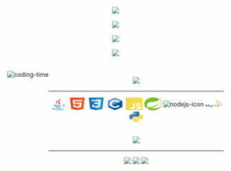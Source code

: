 
<p align ="center">
    <a href="https://github.com/andrlima/readme-typing-svg">
    <img src="https://readme-typing-svg.demolab.com/?lines=Ol&aacute;&#44;%20Visitante&#33;&font=Fira%20Code&center=true&width=650&height=45&color=f75c7e&vCenter=true&size=28&pause=10000" />
    </a>
</p>

<p align ="center">
    <a href="https://github.com/andrlima/readme-typing-svg">
    <img src="https://readme-typing-svg.demolab.com/?lines=Seja%20bem%20vindo%20ao%20meu%20Git&#33;&font=Fira%20Code&center=true&width=650&height=45&color=f75c7e&vCenter=true&size=28&pause=10000" />
    </a>
</p>

<p align ="center">
    <a href="https://github.com/andrlima/readme-typing-svg">
    <img src="https://readme-typing-svg.demolab.com/?lines=Eu%20me%20chamo%20L&#233;o%20Ara&#250;jo&font=Fira%20Code&center=true&width=650&height=45&color=f75c7e&vCenter=true&size=28&pause=10000" />
    </a>
</p>

<p align ="center">
    <a href="https://github.com/andrlima/readme-typing-svg">
    <img src="https://readme-typing-svg.demolab.com/?lines=e%20sou%20um%20Programador%20junior&#33;&font=Fira%20Code&center=true&width=650&height=45&color=f75c7e&vCenter=true&size=28&pause=20000" />
    </a>
</p>
<!-- --->

<div  align="center"> 
    <div style="display: inline_block"><br>
        <img align="left" height="250" alt="coding-time" src="https://user-images.githubusercontent.com/27456580/202844279-a8081830-268c-4dc1-862c-a6ff6845de81.gif">
      
<p align ="center">
    <a href="https://github.com/andrlima/readme-typing-svg">
    <img src="https://readme-typing-svg.demolab.com/?lines=Linguagens%20que%20utilizo&#46;&font=Fira%20Code&center=true&width=450&height=25&color=f75c7e&vCenter=true&size=28&pause=10000" />
    </a>
</p>   
        <hr align="center">    
        <img align="center" height="30" width="40" alt="java-icon" src="https://raw.githubusercontent.com/devicons/devicon/master/icons/java/java-original.svg">
        <img align="center" height="30" width="40" alt="html-icon" src="https://raw.githubusercontent.com/devicons/devicon/master/icons/html5/html5-original.svg">
        <img align="center" height="30" width="40" alt="css-icon" src="https://raw.githubusercontent.com/devicons/devicon/master/icons/css3/css3-original.svg">
        <img align="center" height="30" width="40" alt="c-icon" src="https://raw.githubusercontent.com/devicons/devicon/master/icons/c/c-original.svg">
        <img align="center" height="30" width="40" alt="js-icon" src="https://raw.githubusercontent.com/devicons/devicon/master/icons/javascript/javascript-plain.svg">
        <img align="center" height="30" width="40" alt="nodejs-icon" src="https://raw.githubusercontent.com/devicons/devicon/master/icons/spring/spring-original.svg">
        <img align="center" height="30" width="40" alt="nodejs-icon" src="https://raw.githubusercontent.com/jmnote/z-icons/master/svg/cpp.svg">
        <img align="center" height="30" width="40" alt="Mysql" src="https://raw.githubusercontent.com/devicons/devicon/master/icons/mysql/mysql-original-wordmark.svg">
        <img align="center" height="30" width="40" alt="Python" src="https://raw.githubusercontent.com/devicons/devicon/master/icons/python/python-original.svg">
    </div>

<br>
<p align ="center">
    <a href="https://github.com/andrlima/readme-typing-svg">
    <img src="https://readme-typing-svg.demolab.com/?lines=Redes%20sociais&#46;&font=Fira%20Code&center=true&width=450&height=25&color=f75c7e&vCenter=true&size=28&pause=10000" />
    </a>
</p> 
  
<hr align="center">    
<a href="Léo Araújo#2427" rel="nofollow"><img src="https://camo.githubusercontent.com/3f990cfefb64f13d28397fe586c3aa38a81fde585de479205d63c79363ebe07a/68747470733a2f2f696d672e736869656c64732e696f2f62616467652f446973636f72642d3732383944413f7374796c653d666f722d7468652d6261646765266c6f676f3d646973636f7264266c6f676f436f6c6f723d7768697465" data-canonical-src="https://img.shields.io/badge/Discord-7289DA?style=for-the-badge&amp;logo=discord&amp;logoColor=white" style="max-width: 100%;"></a> 
<a href="tc.leo.araujo@gmail.com"><img src="https://camo.githubusercontent.com/927d6b3961fa048ff7303daf291cb5869dfa25018997cf8c1373c2f6a85b1458/68747470733a2f2f696d672e736869656c64732e696f2f62616467652f2d476d61696c2d2532333333333f7374796c653d666f722d7468652d6261646765266c6f676f3d676d61696c266c6f676f436f6c6f723d7768697465" data-canonical-src="https://img.shields.io/badge/-Gmail-%23333?style=for-the-badge&amp;logo=gmail&amp;logoColor=white" style="max-width: 100%;"></a>
<a href="https://www.linkedin.com/in/leandro-araujo-257324190/" rel="nofollow"><img src="https://camo.githubusercontent.com/c00f87aeebbec37f3ee0857cc4c20b21fefde8a96caf4744383ebfe44a47fe3f/68747470733a2f2f696d672e736869656c64732e696f2f62616467652f2d4c696e6b6564496e2d2532333030373742353f7374796c653d666f722d7468652d6261646765266c6f676f3d6c696e6b6564696e266c6f676f436f6c6f723d7768697465" data-canonical-src="https://img.shields.io/badge/-LinkedIn-%230077B5?style=for-the-badge&amp;logo=linkedin&amp;logoColor=white" style="max-width: 100%;"></a>   
      
 </div>   
 


      
<!--
**andrlima/andrlima** is a ✨ _special_ ✨ repository because its `README.md` (this file) appears on your GitHub profile.

Here are some ideas to get you started:

- 🔭 I’m currently working on ...
- 🌱 I’m currently learning ...
- 👯 I’m looking to collaborate on ...
- 🤔 I’m looking for help with ...
- 💬 Ask me about ...
- 📫 How to reach me: ...
- 😄 Pronouns: ...
- ⚡ Fun fact: ...
-->

